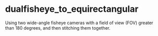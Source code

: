 # dualfisheye_to_equirectangular
Using two wide-angle fisheye cameras with a field of view (FOV) greater than 180 degrees, and then stitching them together.

